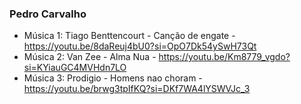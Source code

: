 ### Pedro Carvalho

- Música 1: Tiago Benttencourt - Canção de engate - https://youtu.be/8daReuj4bU0?si=OpO7Dk54ySwH73Qt
- Música 2: Van Zee - Alma Nua - https://youtu.be/Km8779_vgdo?si=KYiauGC4MVHdn7LO
- Música 3: Prodigio - Homens nao choram - https://youtu.be/brwg3tpIfKQ?si=DKf7WA4lYSWVJc_3
